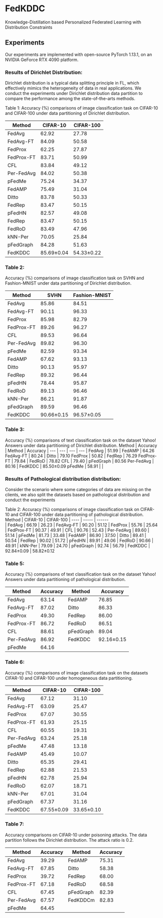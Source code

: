 # FedKDDC
Knowledge-Distillation based Personalized Federated Learning with Distribution Constraints

## Experiments
Our experiments are implemented with open-source PyTorch 1.13.1, on an NVIDIA GeForce RTX 4090 platform. 

### Results of Dirichlet Distribution: 
Dirichlet distribution is a typical data splitting principle in FL, which effectively mimics the heterogeneity of data in real applications. We conduct the experiments under Dirichlet distribution data partition to compare the performance among the state-of-the-arts methods.

Table 1: Accuracy (%) comparisons of image classification task on CIFAR-10 and CIFAR-100 under data partitioning of Dirichlet distribution. 

 Method  | CIFAR-10  | CIFAR-100
 ---- | ----- | ------  
 FedAvg  | 62.92 | 27.78 
 FedAvg-FT  | 84.09 | 50.58 
 FedProx  | 62.25 | 27.87 
 FedProx-FT  | 83.71 | 50.99 
 CFL  | 83.84 | 49.12 
 Per-FedAvg  | 84.02 | 50.38
 pFedMe  | 75.24 | 34.37
 FedAMP  | 75.49 | 31.04
 Ditto  | 83.78 | 50.33
 FedRep  | 83.47 | 50.15
 pFedHN  | 82.57 | 49.08
 FedRep  | 83.47 | 50.15
 FedRoD  | 83.49 | 47.96
 kNN-Per  | 70.05 | 25.84
 pFedGraph  | 84.28 | 51.63
 FedKDDC  | 85.69±0.04 | 54.33±0.22

### Table 2:
Accuracy (%) comparisons of image classification task on SVHN and Fashion-MNIST under data partitioning of Dirichlet distribution. 

| Method | SVHN | Fashion-MNIST |
| --- | --- | --- |
| FedAvg | 85.86 | 84.51 |
| FedAvg-FT | 90.11 | 96.33 |
| FedProx | 85.98 | 82.79 |
| FedProx-FT | 89.26 | 96.27 |
| CFL | 89.53 | 96.64 |
| Per-FedAvg | 89.82 | 96.30 |
| pFedMe | 82.59 | 93.34 |
| FedAMP | 67.62 | 93.13 |
| Ditto | 90.13 | 95.97 |
| FedRep | 89.32 | 96.44 |
| pFedHN | 78.44 | 95.87 |
| FedRoD | 89.13 | 96.46 |
| kNN-Per | 86.21 | 91.87 |
| pFedGraph | 89.59 | 96.46 |
| FedKDDC | 90.66±0.15 | 96.57±0.05 |

### Table 3:
Accuracy (%) comparisons of text classification task on the dataset Yahoo! Answers under data partitioning of Dirichlet distribution.
Method | Accuracy | Method | Accuracy 
| --- | --- | --- | --- |
FedAvg | 51.99 | FedAMP | 64.26
FedAvg-FT | 80.24 | Ditto | 79.10
FedProx | 50.82 | FedRep | 76.29
FedProx-FT | 79.84 | FedRoD | 78.82
CFL | 79.40 | pFedGraph | 80.56
Per-FedAvg | 80.16 | FedKDDC | 85.50±0.09
pFedMe | 58.91 | | 

### Results of Pathological distribution distribution:
Consider the scenario where some categories of data are missing on the clients, we also split the datasets based on pathological distribution and conduct the experiments

Table 2: Accuracy (%) comparisons of image classification task on CIFAR-10 and CIFAR-100 under data partitioning of pathological distribution.
 Method  | CIFAR-10  | CIFAR-100
| ---- | ----- | ------  
| FedAvg | 66.19 | 26.23 
| FedAvg-FT | 90.20 | 51.12 
| FedProx | 55.76 | 25.64 
| FedProx-FT | 90.37 | 49.91 
| CFL | 90.76 | 52.43 
| Per-FedAvg | 89.60 | 51.14 
| pFedMe | 81.73 | 33.48 
| FedAMP |  86.90 | 37.50 
| Ditto | 89.41 | 50.54 
| FedRep | 90.02 | 51.72 
| pFedHN | 89.91 | 49.06 
| FedRoD | 90.66 |  49.91 
| kNN-Per | 79.09 | 24.70 
| pFedGraph | 92.74 | 56.79 
| FedKDDC | 92.84±0.09 | 58.82±0.12

### Table 5:
Accuracy (%) comparisons of text classification task on the dataset Yahoo! Answers under data partitioning of pathological distribution.


Method | Accuracy | Method | Accuracy 
| --- | --- | --- | --- |
FedAvg | 63.14 | FedAMP | 76.85 
FedAvg-FT | 87.02 | Ditto | 86.33 
FedProx | 49.30 | FedRep | 86.00 
FedProx-FT | 86.72 | FedRoD | 86.51 
CFL | 88.61 | pFedGraph | 89.04 
Per-FedAvg | 86.92 | FedKDDC | 92.16±0.15 
pFedMe | 64.16 | | 

### Table 6:
Accuracy (%) comparisons of image classification task on the datasets CIFAR-10 and CIFAR-100 under homogeneous data partitioning.

 Method  | CIFAR-10  | CIFAR-100
 ---- | ----- | ------  
FedAvg | 67.12 | 31.10 
FedAvg-FT | 63.09 | 25.47 
FedProx | 67.07 | 30.55 
FedProx-FT | 61.93 | 25.15 
CFL | 60.55 | 19.31 
Per-FedAvg | 63.24 | 25.18 
pFedMe | 47.48 | 13.18 
FedAMP |  45.49 | 10.07 
Ditto | 65.35 | 29.41 
FedRep | 62.88 | 21.53 
pFedHN | 62.78 | 25.94 
FedRoD | 62.07 |  18.71 
kNN-Per | 67.01 | 31.04 
pFedGraph | 67.37 | 31.16 
FedKDDC | 67.55±0.09 | 33.65±0.10 

### Table 7:
Accuracy comparisons on CIFAR-10 under poisoning attacks. The data partition follows the Dirichlet distribution. The attack ratio is 0.2.


Method | Accuracy | Method | Accuracy 
| --- | --- | --- | --- |
FedAvg | 39.29  | FedAMP | 75.31 
FedAvg-FT | 67.85 | Ditto | 58.38 
FedProx | 39.72 | FedRep | 68.00 
FedProx-FT | 67.18 | FedRoD | 68.58 
CFL | 67.45 | pFedGraph | 82.39 
Per-FedAvg | 67.57 | FedKDDCm | 82.83 
pFedMe | 64.45 | | 
